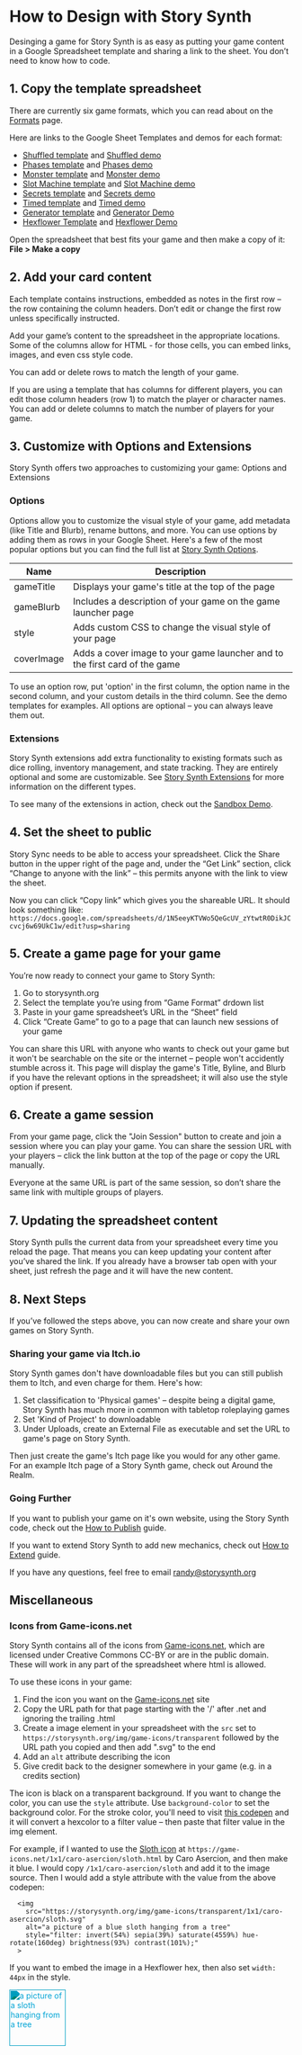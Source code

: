 # How to Design with Story Synth

Desinging a game for Story Synth is as easy as putting your game content in a Google Spreadsheet template and sharing a link to the sheet. You don’t need to know how to code.

## 1. Copy the template spreadsheet

There are currently six game formats, which you can read about on the [Formats](/guide/formats.html) page.

Here are links to the Google Sheet Templates and demos for each format:

- [Shuffled template](https://docs.google.com/spreadsheets/d/1N5eeyKTVWo5QeGcUV_zYtwtR0DikJCcvcj6w69UkC1w/edit?usp=sharing) and [Shuffled demo](https://storysynth.org/#/Shuffled/1N5eeyKTVWo5QeGcUV_zYtwtR0DikJCcvcj6w69UkC1w)
- [Phases template](https://docs.google.com/spreadsheets/d/1HataDfV2lrA4hfzmLgDjXH09dEMLQV6OT10tVH9G52A/edit?usp=sharing) and [Phases demo](https://storysynth.org/#/Phases/1HataDfV2lrA4hfzmLgDjXH09dEMLQV6OT10tVH9G52A)
- [Monster template](https://docs.google.com/spreadsheets/d/1NgNHy7Qe1R8KhGR2cOmJwL2aOl2tocBemW2HIAKjrvI/edit?usp=sharing) and [Monster demo](https://storysynth.org/#/Monster/1NgNHy7Qe1R8KhGR2cOmJwL2aOl2tocBemW2HIAKjrvI)
- [Slot Machine template](https://docs.google.com/spreadsheets/d/1t5LRUQG9DzMJ3kd8E9DZV7_EbE8J5-Gqhz7TWQ4Y-uU/edit?usp=sharing) and [Slot Machine demo](https://storysynth.org/#/SlotMachine/1t5LRUQG9DzMJ3kd8E9DZV7_EbE8J5-Gqhz7TWQ4Y-uU)
- [Secrets template](https://docs.google.com/spreadsheets/d/1JwMF02DSxNKtjHp6u-wyznSs-iEG_3DpOobgc17I16o/edit?usp=sharing) and [Secrets demo](https://storysynth.org/#/SecretCards/1JwMF02DSxNKtjHp6u-wyznSs-iEG_3DpOobgc17I16o)
- [Timed template](https://docs.google.com/spreadsheets/d/1yq2AKwaYL1uZrCnEfwgSpC0SPkQAZqnCdjNxH_pm018/edit?usp=sharing) and [Timed demo](https://storysynth.org/#/Timed/1yq2AKwaYL1uZrCnEfwgSpC0SPkQAZqnCdjNxH_pm018)
- [Generator template](https://docs.google.com/spreadsheets/d/1F0g3rVHxRA7O0rRMIQSsLCepJStxBO6pa7QJUNJb3K0/edit?usp=sharing) and [Generator Demo](https://storysynth.org/Generator/1F0g3rVHxRA7O0rRMIQSsLCepJStxBO6pa7QJUNJb3K0/)
- [Hexflower Template](https://docs.google.com/spreadsheets/d/1wLDboZZBfBwMKswMYcRIXxz6DxRZJyAa6KPW6TvR-dM/edit?usp=sharing) and [Hexflower Demo](https://storysynth.org/Hexflower/1wLDboZZBfBwMKswMYcRIXxz6DxRZJyAa6KPW6TvR-dM/)

Open the spreadsheet that best fits your game and then make a copy of it: **File > Make a copy**

## 2. Add your card content

Each template contains instructions, embedded as notes in the first row – the row containing the column headers. Don’t edit or change the first row unless specifically instructed.

Add your game’s content to the spreadsheet in the appropriate locations. Some of the columns allow for HTML - for those cells, you can embed links, images, and even css style code.

You can add or delete rows to match the length of your game.

If you are using a template that has columns for different players, you can edit those column headers (row 1) to match the player or character names. You can add or delete columns to match the number of players for your game.

## 3. Customize with Options and Extensions

Story Synth offers two approaches to customizing your game: Options and Extensions

### Options

Options allow you to customize the visual style of your game, add metadata (like Title and Blurb), rename buttons, and more. You can use options by adding them as rows in your Google Sheet. Here's a few of the most popular options but you can find the full list at [Story Synth Options](/guide/extensions.html).

| Name       | Description                                                                |
| ---------- | -------------------------------------------------------------------------- |
| gameTitle  | Displays your game's title at the top of the page                          |
| gameBlurb  | Includes a description of your game on the game launcher page              |
| style      | Adds custom CSS to change the visual style of your page                    |
| coverImage | Adds a cover image to your game launcher and to the first card of the game |

To use an option row, put 'option' in the first column, the option name in the second column, and your custom details in the third column. See the demo templates for examples. All options are optional – you can always leave them out.

### Extensions

Story Synth extensions add extra functionality to existing formats such as dice rolling, inventory management, and state tracking. They are entirely optional and some are customizable. See [Story Synth Extensions](/guide/extensions.html) for more information on the different types.

To see many of the extensions in action, check out the [Sandbox Demo](https://storysynth.org/#/Sandbox/1wkNipcFfxrKAfyEIppifGLjjjbkwVJLEwcKmvq3s5zs).

## 4. Set the sheet to public

Story Sync needs to be able to access your spreadsheet. Click the Share button in the upper right of the page and, under the “Get Link” section, click “Change to anyone with the link” – this permits anyone with the link to view the sheet.

Now you can click “Copy link” which gives you the shareable URL. It should look something like: `https://docs.google.com/spreadsheets/d/1N5eeyKTVWo5QeGcUV_zYtwtR0DikJCcvcj6w69UkC1w/edit?usp=sharing`

## 5. Create a game page for your game

You’re now ready to connect your game to Story Synth:

1. Go to storysynth.org
2. Select the template you’re using from “Game Format” drdown list
3. Paste in your game spreadsheet’s URL in the “Sheet” field
4. Click “Create Game” to go to a page that can launch new sessions of your game

You can share this URL with anyone who wants to check out your game but it won't be searchable on the site or the internet – people won't accidently stumble across it. This page will display the game's Title, Byline, and Blurb if you have the relevant options in the spreadsheet; it will also use the style option if present.

## 6. Create a game session

From your game page, click the "Join Session" button to create and join a session where you can play your game. You can share the session URL with your players – click the link button at the top of the page or copy the URL manually.

Everyone at the same URL is part of the same session, so don’t share the same link with multiple groups of players.

## 7. Updating the spreadsheet content

Story Synth pulls the current data from your spreadsheet every time you reload the page. That means you can keep updating your content after you’ve shared the link. If you already have a browser tab open with your sheet, just refresh the page and it will have the new content.

## 8. Next Steps

If you’ve followed the steps above, you can now create and share your own games on Story Synth.

### Sharing your game via Itch.io

Story Synth games don't have downloadable files but you can still publish them to Itch, and even charge for them. Here's how:

1. Set classification to 'Physical games' – despite being a digital game, Story Synth has much more in common with tabletop roleplaying games
2. Set 'Kind of Project' to downloadable
3. Under Uploads, create an External File as executable and set the URL to game's page on Story Synth.

Then just create the game's Itch page like you would for any other game. For an example Itch page of a Story Synth game, check out Around the Realm.

### Going Further

If you want to publish your game on it's own website, using the Story Synth code, check out the [How to Publish](/guide/publish.html) guide.

If you want to extend Story Synth to add new mechanics, check out [How to Extend](/guide/extend.html) guide.

If you have any questions, feel free to email [randy@storysynth.org](mailto:randy@storysynth.org)

## Miscellaneous

### Icons from Game-icons.net

Story Synth contains all of the icons from [Game-icons.net](https://game-icons.net/), which are licensed under Creative Commons CC-BY or are in the public domain. These will work in any part of the spreadsheet where html is allowed.

To use these icons in your game:

1. Find the icon you want on the [Game-icons.net](https://game-icons.net/) site
2. Copy the URL path for that page starting with the '/' after .net and ignoring the trailing .html
3. Create a image element in your spreadsheet with the `src` set to `https://storysynth.org/img/game-icons/transparent` followed by the URL path you copied and then add ".svg" to the end
4. Add an `alt` attribute describing the icon
5. Give credit back to the designer somewhere in your game (e.g. in a credits section)

The icon is black on a transparent background. If you want to change the color, you can use the `style` attribute. Use `background-color` to set the background color. For the stroke color, you'll need to visit [this codepen](https://codepen.io/sosuke/pen/Pjoqqp) and it will convert a hexcolor to a filter value – then paste that filter value in the img element.

For example, if I wanted to use the [Sloth icon](https://game-icons.net/1x1/caro-asercion/sloth.html) at `https://game-icons.net/1x1/caro-asercion/sloth.html` by Caro Asercion, and then make it blue. I would copy `/1x1/caro-asercion/sloth` and add it to the image source. Then I would add a style attribute with the value from the above codepen:

```
  <img
    src="https://storysynth.org/img/game-icons/transparent/1x1/caro-asercion/sloth.svg"
    alt="a picture of a blue sloth hanging from a tree"
    style="filter: invert(54%) sepia(39%) saturate(4559%) hue-rotate(160deg) brightness(93%) contrast(101%);"
  >
```

If you want to embed the image in a Hexflower hex, then also set `width: 44px` in the style.

<img
src="https://storysynth.org/img/game-icons/transparent/1x1/caro-asercion/sloth.svg"
alt="a picture of a sloth hanging from a tree"
style="filter: invert(54%) sepia(39%) saturate(4559%) hue-rotate(160deg) brightness(93%) contrast(101%); width: 100px;">
